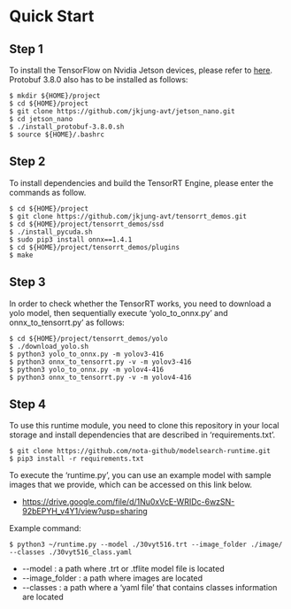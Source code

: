 # Quick Start



## Step 1

To install the TensorFlow on Nvidia Jetson devices, please refer to [here](https://docs.nvidia.com/deeplearning/frameworks/install-tf-jetson-platform/index.html). Protobuf 3.8.0 also has to be installed as follows:

```shell
$ mkdir ${HOME}/project
$ cd ${HOME}/project
$ git clone https://github.com/jkjung-avt/jetson_nano.git
$ cd jetson_nano
$ ./install_protobuf-3.8.0.sh
$ source ${HOME}/.bashrc
```





## Step 2

To install dependencies and build the TensorRT Engine, please enter the commands as follow.

```Shell
$ cd ${HOME}/project
$ git clone https://github.com/jkjung-avt/tensorrt_demos.git
$ cd ${HOME}/project/tensorrt_demos/ssd
$ ./install_pycuda.sh
$ sudo pip3 install onnx==1.4.1
$ cd ${HOME}/project/tensorrt_demos/plugins
$ make
```





## Step 3

In order to check whether the TensorRT works, you need to download a yolo model, then sequentially execute ‘yolo_to_onnx.py’ and onnx_to_tensorrt.py’ as follows:

```shell
$ cd ${HOME}/project/tensorrt_demos/yolo
$ ./download_yolo.sh
$ python3 yolo_to_onnx.py -m yolov3-416
$ python3 onnx_to_tensorrt.py -v -m yolov3-416
$ python3 yolo_to_onnx.py -m yolov4-416
$ python3 onnx_to_tensorrt.py -v -m yolov4-416
```





## Step 4

To use this runtime module, you need to clone this repository in your local storage and install dependencies that are described in ‘requirements.txt’.

```shell
$ git clone https://github.com/nota-github/modelsearch-runtime.git
$ pip3 install -r requirements.txt
```



To execute the ‘runtime.py’, you can use an example model with sample images that we provide, which can be accessed on this link below.

- https://drive.google.com/file/d/1Nu0xVcE-WRIDc-6wzSN-92bEPYH_v4Y1/view?usp=sharing



Example command:

```shell
$ python3 ~/runtime.py --model ./30vyt516.trt --image_folder ./image/ --classes ./30vyt516_class.yaml
```

- --model : a path where .trt or .tflite model file is located
- --image_folder : a path where images are located
- --classes : a path where a ‘yaml file’ that contains classes information are located